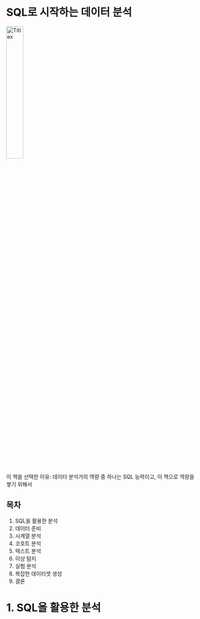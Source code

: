 # SQL로 시작하는 데이터 분석

<img src="https://image.yes24.com/goods/111360062/XL" width="30%" title="Titlex"/>

이 책을 선택한 이유: 데이터 분석가의 역량 중 하나는 SQL 능력이고, 이 책으로 역량을 쌓기 위해서

## 목차

1. SQL을 활용한 분석
2. 데이터 준비
3. 시계열 분석
4. 코호트 분석
5. 텍스트 분석
6. 이상 탐지
7. 실험 분석
8. 복잡한 데이터셋 생성
9. 결론


# 1. SQL을 활용한 분석

